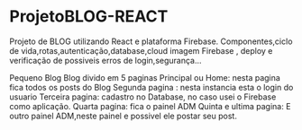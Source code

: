 # ProjetoBLOG-REACT
Projeto de BLOG utilizando React e plataforma Firebase.
Componentes,ciclo de vida,rotas,autenticação,database,cloud imagem Firebase , deploy e verificação de possiveis erros de login,segurança...

Pequeno Blog
Blog divido em 5 paginas
Principal ou Home: nesta pagina fica todos os posts do Blog
Segunda pagina : nesta instancia esta o login do usuario
Terceira pagina: cadastro no Database, no caso usei o Firebase como aplicação.
Quarta pagina: fica o painel ADM
Quinta e ultima pagina: E outro painel ADM,neste painel e possivel ele postar seu post.
